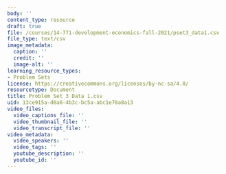 ```yaml
---
body: ''
content_type: resource
draft: true
file: /courses/14-771-development-economics-fall-2021/pset3_data1.csv
file_type: text/csv
image_metadata:
  caption: ''
  credit: ''
  image-alt: ''
learning_resource_types:
- Problem Sets
license: https://creativecommons.org/licenses/by-nc-sa/4.0/
resourcetype: Document
title: Problem Set 3 Data 1.csv
uid: 13ce915a-d6a6-4b3c-bc5a-abc1e78a8a13
video_files:
  video_captions_file: ''
  video_thumbnail_file: ''
  video_transcript_file: ''
video_metadata:
  video_speakers: ''
  video_tags: ''
  youtube_description: ''
  youtube_id: ''
---
```

